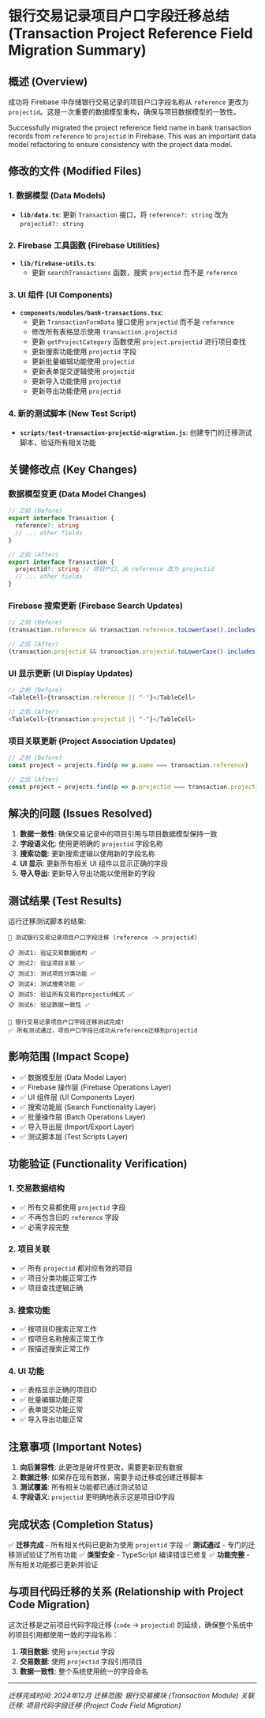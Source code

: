# 银行交易记录项目户口字段迁移总结 (Transaction Project Reference Field Migration Summary)

## 概述 (Overview)

成功将 Firebase 中存储银行交易记录的项目户口字段名称从 `reference` 更改为 `projectid`。这是一次重要的数据模型重构，确保与项目数据模型的一致性。

Successfully migrated the project reference field name in bank transaction records from `reference` to `projectid` in Firebase. This was an important data model refactoring to ensure consistency with the project data model.

## 修改的文件 (Modified Files)

### 1. 数据模型 (Data Models)
- **`lib/data.ts`**: 更新 `Transaction` 接口，将 `reference?: string` 改为 `projectid?: string`

### 2. Firebase 工具函数 (Firebase Utilities)
- **`lib/firebase-utils.ts`**: 
  - 更新 `searchTransactions` 函数，搜索 `projectid` 而不是 `reference`

### 3. UI 组件 (UI Components)
- **`components/modules/bank-transactions.tsx`**: 
  - 更新 `TransactionFormData` 接口使用 `projectid` 而不是 `reference`
  - 修改所有表格显示使用 `transaction.projectid`
  - 更新 `getProjectCategory` 函数使用 `project.projectid` 进行项目查找
  - 更新搜索功能使用 `projectid` 字段
  - 更新批量编辑功能使用 `projectid`
  - 更新表单提交逻辑使用 `projectid`
  - 更新导入功能使用 `projectid`
  - 更新导出功能使用 `projectid`

### 4. 新的测试脚本 (New Test Script)
- **`scripts/test-transaction-projectid-migration.js`**: 创建专门的迁移测试脚本，验证所有相关功能

## 关键修改点 (Key Changes)

### 数据模型变更 (Data Model Changes)
```typescript
// 之前 (Before)
export interface Transaction {
  reference?: string
  // ... other fields
}

// 之后 (After)
export interface Transaction {
  projectid?: string // 项目户口，从 reference 改为 projectid
  // ... other fields
}
```

### Firebase 搜索更新 (Firebase Search Updates)
```typescript
// 之前 (Before)
(transaction.reference && transaction.reference.toLowerCase().includes(searchTerm.toLowerCase()))

// 之后 (After)
(transaction.projectid && transaction.projectid.toLowerCase().includes(searchTerm.toLowerCase()))
```

### UI 显示更新 (UI Display Updates)
```typescript
// 之前 (Before)
<TableCell>{transaction.reference || "-"}</TableCell>

// 之后 (After)
<TableCell>{transaction.projectid || "-"}</TableCell>
```

### 项目关联更新 (Project Association Updates)
```typescript
// 之前 (Before)
const project = projects.find(p => p.name === transaction.reference)

// 之后 (After)
const project = projects.find(p => p.projectid === transaction.projectid)
```

## 解决的问题 (Issues Resolved)

1. **数据一致性**: 确保交易记录中的项目引用与项目数据模型保持一致
2. **字段语义化**: 使用更明确的 `projectid` 字段名称
3. **搜索功能**: 更新搜索逻辑以使用新的字段名称
4. **UI 显示**: 更新所有相关 UI 组件以显示正确的字段
5. **导入导出**: 更新导入导出功能以使用新的字段

## 测试结果 (Test Results)

运行迁移测试脚本的结果:
```
🧪 测试银行交易记录项目户口字段迁移 (reference -> projectid)

📋 测试1: 验证交易数据结构 ✅
📋 测试2: 验证项目关联 ✅
📋 测试3: 测试项目分类功能 ✅
📋 测试4: 测试搜索功能 ✅
📋 测试5: 验证所有交易的projectid格式 ✅
📋 测试6: 验证数据一致性 ✅

🎉 银行交易记录项目户口字段迁移测试完成!
✅ 所有测试通过，项目户口字段已成功从reference迁移到projectid
```

## 影响范围 (Impact Scope)

- ✅ 数据模型层 (Data Model Layer)
- ✅ Firebase 操作层 (Firebase Operations Layer)
- ✅ UI 组件层 (UI Components Layer)
- ✅ 搜索功能层 (Search Functionality Layer)
- ✅ 批量操作层 (Batch Operations Layer)
- ✅ 导入导出层 (Import/Export Layer)
- ✅ 测试脚本层 (Test Scripts Layer)

## 功能验证 (Functionality Verification)

### 1. 交易数据结构
- ✅ 所有交易都使用 `projectid` 字段
- ✅ 不再包含旧的 `reference` 字段
- ✅ 必需字段完整

### 2. 项目关联
- ✅ 所有 `projectid` 都对应有效的项目
- ✅ 项目分类功能正常工作
- ✅ 项目查找逻辑正确

### 3. 搜索功能
- ✅ 按项目ID搜索正常工作
- ✅ 按项目名称搜索正常工作
- ✅ 按描述搜索正常工作

### 4. UI 功能
- ✅ 表格显示正确的项目ID
- ✅ 批量编辑功能正常
- ✅ 表单提交功能正常
- ✅ 导入导出功能正常

## 注意事项 (Important Notes)

1. **向后兼容性**: 此更改是破坏性更改，需要更新现有数据
2. **数据迁移**: 如果存在现有数据，需要手动迁移或创建迁移脚本
3. **测试覆盖**: 所有相关功能都已通过测试验证
4. **字段语义**: `projectid` 更明确地表示这是项目ID字段

## 完成状态 (Completion Status)

✅ **迁移完成** - 所有相关代码已更新为使用 `projectid` 字段
✅ **测试通过** - 专门的迁移测试验证了所有功能
✅ **类型安全** - TypeScript 编译错误已修复
✅ **功能完整** - 所有相关功能都已更新并验证

## 与项目代码迁移的关系 (Relationship with Project Code Migration)

这次迁移是之前项目代码字段迁移 (`code` -> `projectid`) 的延续，确保整个系统中的项目引用都使用一致的字段名称：

1. **项目数据**: 使用 `projectid` 字段
2. **交易数据**: 使用 `projectid` 字段引用项目
3. **数据一致性**: 整个系统使用统一的字段命名

---

*迁移完成时间: 2024年12月*
*迁移范围: 银行交易模块 (Transaction Module)*
*关联迁移: 项目代码字段迁移 (Project Code Field Migration)* 